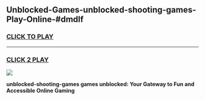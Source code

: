 
## Unblocked-Games-unblocked-shooting-games-Play-Online-#dmdlf
<h3>
<a href="https://premium.freeplayer.one?title=unblocked-shooting-games&ref=27F">CLICK TO PLAY</a></h3>
<hr>

<h3>
<a href="https://premium.freeplayer.one?title=unblocked-shooting-games&ref=27F">CLICK 2 PLAY</a>
  
</h3>

<a href="https://premium.freeplayer.one?title=unblocked-shooting-games&ref=27F"><img src="https://clearcache.store/games.png"></a>


**unblocked-shooting-games games unblocked: Your Gateway to Fun and Accessible Online Gaming**
